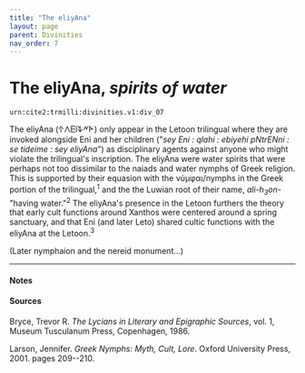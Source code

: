 ```yaml
---
title: "The eliyAna"
layout: page
parent: Divinities
nav_order: 7
---
```


# The eliyAna, *spirits of water*

`urn:cite2:trmilli:divinities.v1:div_07`

The eliyAna (𐊁𐊍𐊆𐊊𐊙𐊏𐊀) only appear in the Letoon trilingual where they are invoked alongside Eni and her children ("*sey Eni : qlahi : ebiyehi pNtrENni : se tideime : sey eliyAna*") as disciplinary agents against anyone who might violate the trilingual's inscription. The eliyAna were water spirits that were perhaps not too dissimilar to the naiads and water nymphs of Greek religion. This is supported by their equasion with the νύμφαι/nymphs in the Greek portion of the trilingual,<sup>1</sup> and the the Luwian root of their name, *ali-h<sub>3</sub>on-* "having water."<sup>2</sup> The eliyAna's presence in the Letoon furthers the theory that early cult functions around Xanthos were centered around a spring sanctuary, and that Eni (and later Leto) shared cultic functions with the eliyAna at the Letoon.<sup>3</sup>



(Later nymphaion and the nereid monument...) 

---------------
#### Notes

#### Sources
Bryce, Trevor R. *The Lycians in Literary and Epigraphic Sources*, vol. 1, Museum Tusculanum Press, Copenhagen, 1986.

Larson, Jennifer. *Greek Nymphs: Myth, Cult, Lore*. Oxford University Press, 2001. pages 209--210.
